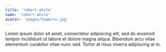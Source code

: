 ```yaml
---
title: 'robert-white'
name: 'robert-white'
avatar: 'images/team/rw.jpg'
---
```


Lorem ipsum dolor sit amet, consectetur adipiscing elit, sed do eiusmod tempor incididunt ut labore et dolore magna aliqua. Bibendum arcu vitae elementum curabitur vitae nunc sed. Tortor at risus viverra adipiscing at in.
[](https://whitematter.tech/)
